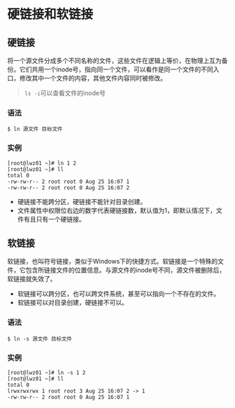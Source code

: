# 硬链接和软链接

## 硬链接
将一个源文件分成多个不同名称的文件，这些文件在逻辑上等价，在物理上互为备份。它们共用一个inode号，指向同一个文件，可以看作是同一个文件的不同入口，修改其中一个文件的内容，其他文件内容同时被修改。

> `ls -i`可以查看文件的inode号

### 语法

    $ ln 源文件 目标文件

### 实例
```
[root@lwz01 ~]# ln 1 2
[root@lwz01 ~]# ll
total 0
-rw-rw-r-- 2 root root 0 Aug 25 16:07 1
-rw-rw-r-- 2 root root 0 Aug 25 16:07 2
```
* 硬链接不能跨分区，硬链接不能针对目录创建。
* 文件属性中权限位右边的数字代表硬链接数，默认值为1，即默认情况下，文件有且只有一个硬链接。

## 软链接
软链接，也叫符号链接，类似于Windows下的快捷方式。软链接是一个特殊的文件，它包含所链接文件的位置信息。与源文件的inode号不同，源文件被删除后，软链接就失效了。
* 软链接可以跨分区，也可以跨文件系统，甚至可以指向一个不存在的文件。
* 软链接可以对目录创建，硬链接不可以。

### 语法

    $ ln -s 源文件 目标文件

### 实例
```
[root@lwz01 ~]# ln -s 1 2
[root@lwz01 ~]# ll
total 0
lrwxrwxrwx 1 root root 3 Aug 25 16:07 2 -> 1
-rw-rw-r-- 2 root root 0 Aug 25 16:07 1
```

